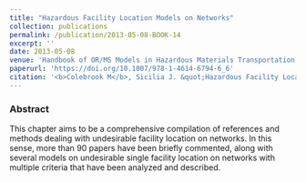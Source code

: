 ```yaml
---
title: "Hazardous Facility Location Models on Networks"
collection: publications
permalink: /publication/2013-05-08-BOOK-14
excerpt: ''
date: 2013-05-08
venue: 'Handbook of OR/MS Models in Hazardous Materials Transportation'
paperurl: 'https://doi.org/10.1007/978-1-4614-6794-6_6'
citation: '<b>Colebrook M</b>, Sicilia J. &quot;Hazardous Facility Location Models on Networks&quot;. In: Batta R., Kwon C. (eds) <i>Handbook of OR/MS Models in Hazardous Materials Transportation. International Series in Operations Research & Management Science</i>, vol 193. Springer, New York, NY. Print ISBN: 978-1-4614-6793-9, Online ISBN: 978-1-4614-6794-6 (2013)' #'Your Name, You. (2015). &quot;Paper Title Number 3.&quot; <i>Journal 1</i>. 1(3).'
---
```

### Abstract
This chapter aims to be a comprehensive compilation of references and methods dealing with undesirable facility location on networks. In this sense, more than 90 papers have been briefly commented, along with several models on undesirable single facility location on networks with multiple criteria that have been analyzed and described.